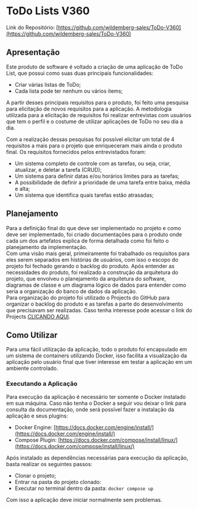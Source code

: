 # ToDo Lists V360

Link do Repositório: [https://github.com/wildemberg-sales/ToDo-V360](https://github.com/wildemberg-sales/ToDo-V360)

## Apresentação
Este produto de software é voltado a criação de uma aplicação de ToDo List, que possui como suas duas principais funcionalidades:

* Criar várias listas de ToDo;
* Cada lista pode ter nenhum ou vários items;

A partir desses principais requisitos para o produto, foi feito uma pesquisa para elicitação de novos requisitos para a aplicação. A metodologia utilizada para a elicitação de requisitos foi realizar entrevistas com usuários que tem o perfil e o costume de utilizar aplicações de ToDo no seu dia a dia. 

Com a realização dessas pesquisas foi possível elicitar um total de 4 requisitos a mais para o projeto que enriqueceram mais ainda o produto final. Os requisitos fornecidos pelos entrevistados foram:

* Um sistema completo de controle com as tarefas, ou seja, criar, atualizar, e deletar a tarefa (CRUD);
* Um sistema para definir datas e/ou horários limites para as tarefas;
* A possibilidade de definir a prioridade de uma tarefa entre baixa, média e alta;
* Um sistema que identifica quais tarefas estão atrasadas;

## Planejamento
Para a definição final do que deve ser implementado no projeto e como deve ser implementado, foi criado documentações para o produto onde cada um dos artefatos explica de forma detalhada como foi feito o planejamento da implementação.  
Com uma visão mais geral, primeiramente foi trabalhado os requisitos para eles serem separados em histórias de usuários, com isso o escopo do projeto foi fechado gerando o backlog do produto. Após entender as necessidades do produto, foi realizado a construção da arquitetura do projeto, que envolveu o planejamento da arquitetura do software, diagramas de classe e um diagrama lógico de dados para entender como seria a organização do banco de dados da aplicação.  
Para organização do projeto foi utilizado o Projects do GitHub para organizar o backlog do produto e as tarefas a parte do desenvolvimento que precisavam ser realizadas. Caso tenha interesse pode acessar o link do Projects [CLICANDO AQUI](https://github.com/users/wildemberg-sales/projects/2).

## Como Utilizar
Para uma fácil utilização da aplicação, todo o produto foi encapsulado em um sistema de containers utilizando Docker, isso facilita a visualização da aplicação pelo usuário final que tiver interesse em testar a aplicação em um ambiente controlado.

### Executando a Aplicação
Para execução da aplicação é necessário ter somente o Docker instalado em sua máquina. Caso não tenha o Docker a seguir vou deixar o link para consulta da documentação, onde será possível fazer a instalação da aplicação e seus plugins:  

* Docker Engine: [https://docs.docker.com/engine/install/](https://docs.docker.com/engine/install/)
* Compose Plugin: [https://docs.docker.com/compose/install/linux/](https://docs.docker.com/compose/install/linux/)

Após instalado as dependências necessárias para execução da aplicação, basta realizar os seguintes passos:

* Clonar o projeto;
* Entrar na pasta do projeto clonado:
* Executar no terminal dentro da pasta: ``docker compose up``

Com isso a aplicação deve iniciar normalmente sem problemas.